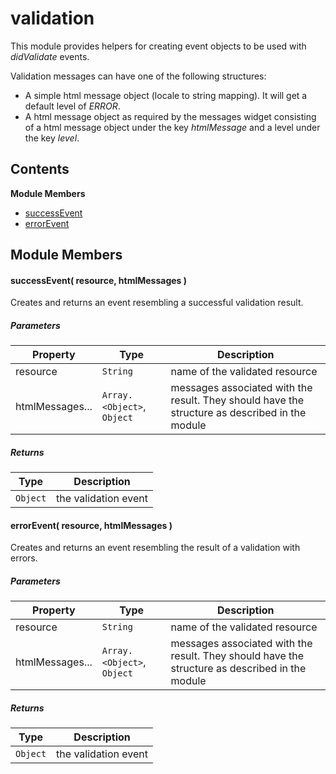
# validation

This module provides helpers for creating event objects to be used with *didValidate* events.

Validation messages can have one of the following structures:
- A simple html message object (locale to string mapping). It will get a default level of *ERROR*.
- A html message object as required by the messages widget consisting of a html message object under the
  key *htmlMessage* and a level under the key *level*.

## Contents

**Module Members**
- [successEvent](#successEvent)
- [errorEvent](#errorEvent)

## Module Members
#### <a name="successEvent"></a>successEvent( resource, htmlMessages )
Creates and returns an event resembling a successful validation result.

##### Parameters
| Property | Type | Description |
| -------- | ---- | ----------- |
| resource | `String` |  name of the validated resource |
| htmlMessages... | `Array.<Object>`, `Object` |  messages associated with the result. They should have the structure as described in the module |

##### Returns
| Type | Description |
| ---- | ----------- |
| `Object` |  the validation event |

#### <a name="errorEvent"></a>errorEvent( resource, htmlMessages )
Creates and returns an event resembling the result of a validation with errors.

##### Parameters
| Property | Type | Description |
| -------- | ---- | ----------- |
| resource | `String` |  name of the validated resource |
| htmlMessages... | `Array.<Object>`, `Object` |  messages associated with the result. They should have the structure as described in the module |

##### Returns
| Type | Description |
| ---- | ----------- |
| `Object` |  the validation event |
